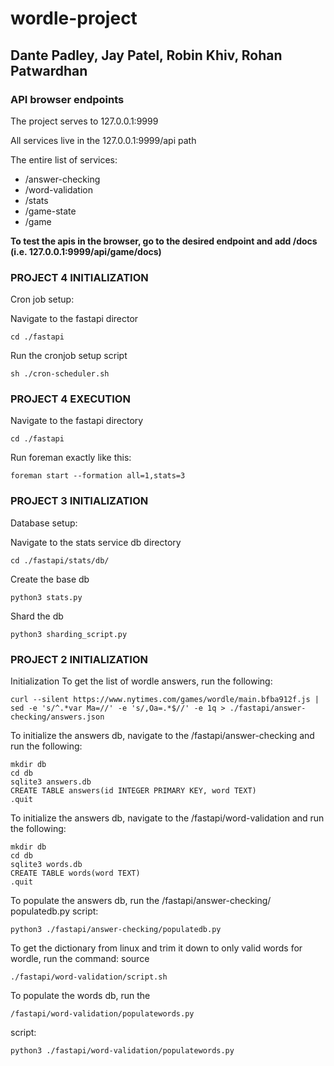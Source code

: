 # wordle-project
## Dante Padley, Jay Patel, Robin Khiv, Rohan Patwardhan

### API browser endpoints

The project serves to 127.0.0.1:9999

All services live in the 127.0.0.1:9999/api path

The entire list of services:
- /answer-checking
- /word-validation
- /stats
- /game-state
- /game

**To test the apis in the browser, go to the desired endpoint and add /docs (i.e. 127.0.0.1:9999/api/game/docs)**

### PROJECT 4 INITIALIZATION

Cron job setup:

Navigate to the fastapi director

`cd ./fastapi`

Run the cronjob setup script

`sh ./cron-scheduler.sh`

### PROJECT 4 EXECUTION

Navigate to the fastapi directory

`cd ./fastapi`

Run foreman exactly like this:

`foreman start --formation all=1,stats=3`

### PROJECT 3 INITIALIZATION

Database setup:

Navigate to the stats service db directory

`cd ./fastapi/stats/db/`

Create the base db

`python3 stats.py`

Shard the db

`python3 sharding_script.py`



### PROJECT 2 INITIALIZATION

Initialization
To get the list of wordle answers, run the following:

`curl --silent https://www.nytimes.com/games/wordle/main.bfba912f.js |
sed -e 's/^.*var Ma=//' -e 's/,Oa=.*$//' -e 1q > ./fastapi/answer-checking/answers.json`

To initialize the answers db, navigate to the /fastapi/answer-checking and run the following:
```
mkdir db
cd db
sqlite3 answers.db
CREATE TABLE answers(id INTEGER PRIMARY KEY, word TEXT)
.quit
```

To initialize the answers db, navigate to the /fastapi/word-validation and run the following:

```
mkdir db
cd db
sqlite3 words.db
CREATE TABLE words(word TEXT)
.quit
```

To populate the answers db, run the /fastapi/answer-checking/
populatedb.py script:

`python3 ./fastapi/answer-checking/populatedb.py`

To get the dictionary from linux and trim it down to only valid words for wordle, run the command:
source 

`./fastapi/word-validation/script.sh`

To populate the words db, run the 

`/fastapi/word-validation/populatewords.py`

script:

`python3 ./fastapi/word-validation/populatewords.py`




